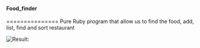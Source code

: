 #### Food_finder
===============
Pure Ruby program that allow us to find the food, add, list, find and sort restaurant 

![Result:](https://github.com/ddeveloperr/food_finder/lib/img/result.png) 


